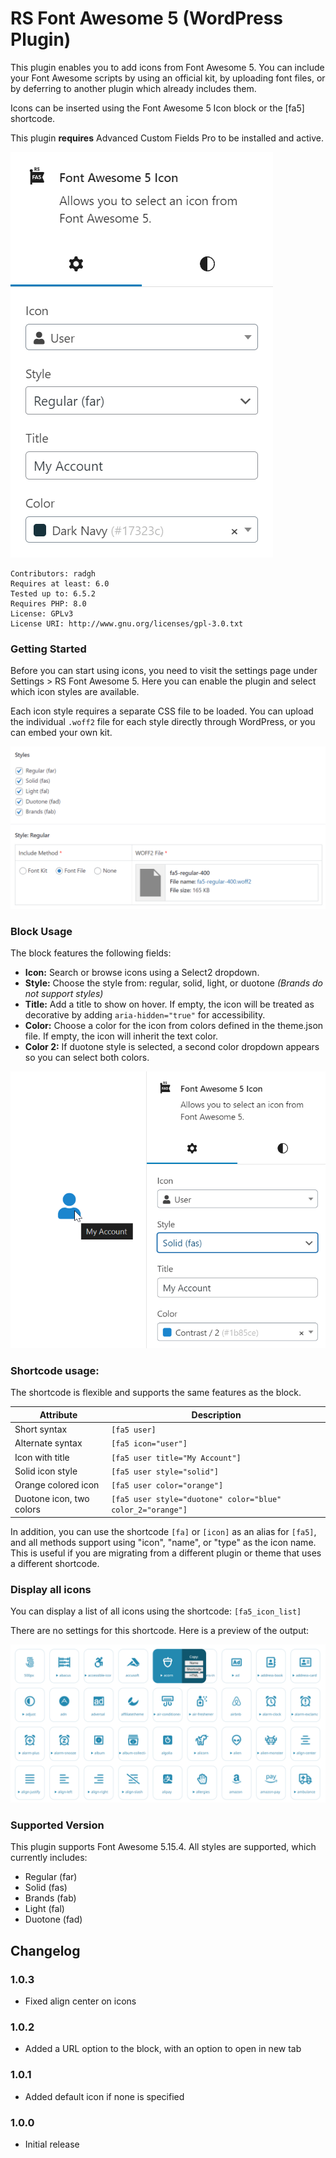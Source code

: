 # RS Font Awesome 5 (WordPress Plugin)

This plugin enables you to add icons from Font Awesome 5. You can include your Font Awesome scripts by using an official kit, by uploading font files, or by deferring to another plugin which already includes them.

Icons can be inserted using the Font Awesome 5 Icon block or the [fa5] shortcode.

This plugin **requires** Advanced Custom Fields Pro to be installed and active.

![Screenshot showing the basic usage of the block](screenshot-basic-usage.png)

```
Contributors: radgh
Requires at least: 6.0
Tested up to: 6.5.2
Requires PHP: 8.0
License: GPLv3
License URI: http://www.gnu.org/licenses/gpl-3.0.txt
```

### Getting Started

Before you can start using icons, you need to visit the settings page under Settings > RS Font Awesome 5. Here you can enable the plugin and select which icon styles are available.

Each icon style requires a separate CSS file to be loaded. You can upload the individual `.woff2` file for each style directly through WordPress, or you can embed your own kit.

![The settings page, showing the style "Regular" has the font file uploaded to WordPress](screenshot-font-upload.png)

### Block Usage

The block features the following fields:

- **Icon:** Search or browse icons using a Select2 dropdown.
- **Style:** Choose the style from: regular, solid, light, or duotone
  _(Brands do not support styles)_
- **Title:** Add a title to show on hover. If empty, the icon will be treated as decorative by adding `aria-hidden="true"` for accessibility.
- **Color:** Choose a color for the icon from colors defined in the theme.json file. If empty, the icon will inherit the text color.
- **Color 2:** If duotone style is selected, a second color dropdown appears so you can select both colors.

![Preview of the Font Awesome 5 Icon block selecting the User icon with a selected style, title, and color.](screenshot-block.png)

### Shortcode usage:

The shortcode is flexible and supports the same features as the block.

| Attribute                | Description                                                |
|--------------------------|------------------------------------------------------------|
| Short syntax             | `[fa5 user]`                                               |
| Alternate syntax         | `[fa5 icon="user"]`                                        |
| Icon with title          | `[fa5 user title="My Account"]`                            |
| Solid icon style         | `[fa5 user style="solid"]`                                 |
| Orange colored icon      | `[fa5 user color="orange"]`                                |
| Duotone icon, two colors | `[fa5 user style="duotone" color="blue" color_2="orange"]` |

In addition, you can use the shortcode `[fa]` or `[icon]` as an alias for `[fa5]`, and all methods support using "icon", "name", or "type" as the icon name. This is useful if you are migrating from a different plugin or theme that uses a different shortcode.

### Display all icons

You can display a list of all icons using the shortcode: ```[fa5_icon_list]```

There are no settings for this shortcode. Here is a preview of the output:

![Preview of the icon list shortcode, showing three rows of icons and the ability to copy the name, shortcode, or html](screenshot-icon-list.png)

### Supported Version

This plugin supports Font Awesome 5.15.4. All styles are supported, which currently includes:
  * Regular (far)
  * Solid (fas)
  * Brands (fab)
  * Light (fal)
  * Duotone (fad)

## Changelog

### 1.0.3
* Fixed align center on icons

### 1.0.2
* Added a URL option to the block, with an option to open in new tab

### 1.0.1
* Added default icon if none is specified

### 1.0.0
* Initial release